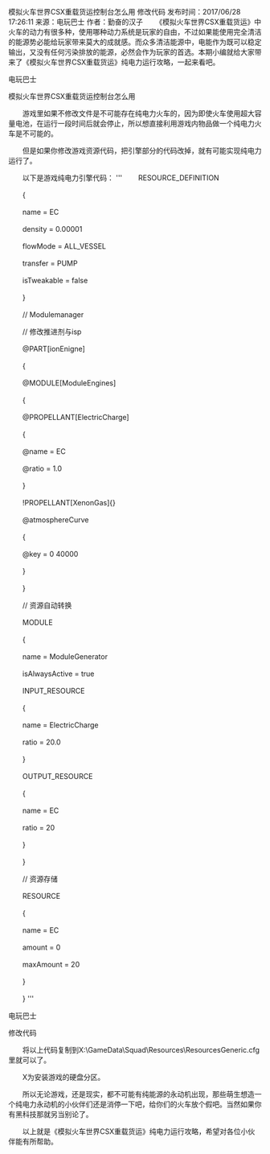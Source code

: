 模拟火车世界CSX重载货运控制台怎么用 修改代码
发布时间：2017/06/28 17:26:11 来源：电玩巴士 作者：勤奋的汉子
　　《模拟火车世界CSX重载货运》中火车的动力有很多种，使用哪种动力系统是玩家的自由，不过如果能使用完全清洁的能源势必能给玩家带来莫大的成就感。而众多清洁能源中，电能作为既可以稳定输出，又没有任何污染排放的能源，必然会作为玩家的首选。本期小编就给大家带来了《模拟火车世界CSX重载货运》纯电力运行攻略，一起来看吧。

电玩巴士

模拟火车世界CSX重载货运控制台怎么用

　　游戏里如果不修改文件是不可能存在纯电力火车的，因为即使火车使用超大容量电池，在运行一段时间后就会停止，所以想直接利用游戏内物品做一个纯电力火车是不可能的。

　　但是如果你修改游戏资源代码，把引擎部分的代码改掉，就有可能实现纯电力运行了。

　　以下是游戏纯电力引擎代码：
  '''
　　RESOURCE_DEFINITION

　　{

　　name = EC

　　density = 0.00001

　　flowMode = ALL_VESSEL

　　transfer = PUMP

　　isTweakable = false

　　}

　　// Modulemanager

　　// 修改推进剂与isp

　　@PART[ionEnigne]

　　{

　　@MODULE[ModuleEngines]

　　{

　　@PROPELLANT[ElectricCharge]

　　{

　　@name = EC

　　@ratio = 1.0

　　}

　　!PROPELLANT[XenonGas]{}

　　@atmosphereCurve

　　{

　　@key = 0 40000

　　}

　　}

　　// 资源自动转换

　　MODULE

　　{

　　name = ModuleGenerator

　　isAlwaysActive = true

　　INPUT_RESOURCE

　　{

　　name = ElectricCharge

　　ratio = 20.0

　　}

　　OUTPUT_RESOURCE

　　{

　　name = EC

　　ratio = 20

　　}

　　}

　　// 资源存储

　　RESOURCE

　　{

　　name = EC

　　amount = 0

　　maxAmount = 20

　　}

　　}
  '''

电玩巴士

修改代码

　　将以上代码复制到X:\GameData\Squad\Resources\ResourcesGeneric.cfg里就可以了。

　　X为安装游戏的硬盘分区。

　　所以无论游戏，还是现实，都不可能有纯能源的永动机出现，那些萌生想造一个纯电力永动机的小伙伴们还是消停一下吧，给你们的火车放个假吧。当然如果你有黑科技那就另当别论了。

　　以上就是《模拟火车世界CSX重载货运》纯电力运行攻略，希望对各位小伙伴能有所帮助。
